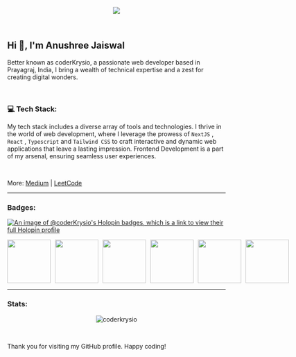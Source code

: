 <p align="center"><img width="full" src="https://github.com/coderKrysio/coderKrysio/assets/91840205/f24b2fd5-5955-46d4-9f98-7e688b5d2a61"/></p>

<br/>

## Hi 👋, I'm Anushree Jaiswal

Better known as coderKrysio, a passionate web developer based in Prayagraj, India, I bring a wealth of technical expertise and a zest for creating digital wonders.

<br/>

### 💻 Tech Stack:
My tech stack includes a diverse array of tools and technologies. I thrive in the world of web development, where I leverage the prowess of `NextJS` , `React` , `Typescript` and `Tailwind CSS` to craft interactive and dynamic web applications that leave a lasting impression. Frontend Development is a part of my arsenal, ensuring seamless user experiences.

<br/>

<p align="left">
  More: 
<a href="https://medium.com/@anushreejaiswal26" target="blank">Medium</a> |
<a href="https://www.leetcode.com/coderKrysio" target="blank">LeetCode</a>
</p>

---

### Badges:

[![An image of @coderKrysio's Holopin badges, which is a link to view their full Holopin profile](https://holopin.me/coderkrysio)](https://www.holopin.io/@coderkrysio)

<div style='display:flex; align-items:center; gap: 10px;' align='center'>
  <img src="https://github.com/coderKrysio/Postman-Challenge/blob/main/docs/assets/Postman%20White.png" width="100px" height="100px" />
  <img src="https://github.com/coderKrysio/Postman-Challenge/blob/main/docs/assets/1.png" width="100px" height="100px" />
  <img src="https://github.com/coderKrysio/Postman-Challenge/blob/main/docs/assets/2.png" width="100px" height="100px" />
  <img src="https://github.com/coderKrysio/Postman-Challenge/blob/main/docs/assets/3.png" width="100px" height="100px" />
  <img src="https://github.com/coderKrysio/Postman-Challenge/blob/main/docs/assets/4.png" width="100px" height="100px" />
  <img src="https://github.com/coderKrysio/Postman-Challenge/blob/main/docs/assets/5.png" width="100px" height="100px" />
</div>

---

### Stats:

<p align="center"><img align="center" src="https://github-readme-streak-stats.herokuapp.com/?user=coderkrysio&theme=highcontrast" alt="coderkrysio" /></p>

<br />

Thank you for visiting my GitHub profile. Happy coding!
